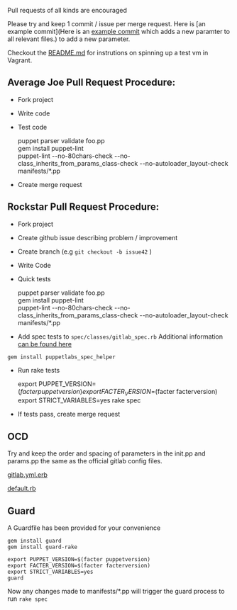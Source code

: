 Pull requests of all kinds are encouraged

Please try and keep 1 commit / issue per merge request. Here is [an example commit](Here is an [example commit](https://github.com/spuder/puppet-gitlab/commit/c4fafbfe4058bf5d346a744dfbd1a9eed9791e88) which adds a new paramter to all relevant files.) to add a new parameter. 

Checkout the [README.md](https://github.com/spuder/puppet-gitlab/blob/master/README.md) for instrutions on spinning up a test vm in Vagrant. 

## Average Joe Pull Request Procedure:

- Fork project
- Write code
- Test code

    puppet parser validate foo.pp  
    gem install puppet-lint  
    puppet-lint --no-80chars-check --no-class_inherits_from_params_class-check --no-autoloader_layout-check manifests/*.pp 

- Create merge request


## Rockstar Pull Request Procedure:


- Fork project
- Create github issue describing problem / improvement
- Create branch (e.g `git checkout -b issue42` )  
- Write Code
- Quick tests


    puppet parser validate foo.pp  
    gem install puppet-lint  
    puppet-lint --no-80chars-check --no-class_inherits_from_params_class-check --no-autoloader_layout-check manifests/*.pp 


- Add spec tests to `spec/classes/gitlab_spec.rb` 
Additional information [can be found here](http://puppetlabs.com/blog/the-next-generation-of-puppet-module-testing)

```gem install puppetlabs_spec_helper```
    
- Run rake tests

    export PUPPET_VERSION=$(facter puppetversion)  
    export FACTER_VERSION=$(facter facterversion)
    export STRICT_VARIABLES=yes
    rake spec

- If tests pass, create merge request


## OCD

Try and keep the order and spacing of parameters in the init.pp and params.pp the same as the official gitlab config files. 

[gitlab.yml.erb](https://gitlab.com/gitlab-org/omnibus-gitlab/blob/master/files/gitlab-cookbooks/gitlab/templates/default/gitlab.yml.erb)  

[default.rb](https://gitlab.com/gitlab-org/omnibus-gitlab/blob/master/files/gitlab-cookbooks/gitlab/attributes/default.rb)

## Guard

A Guardfile has been provided for your convenience

    gem install guard
    gem install guard-rake

    export PUPPET_VERSION=$(facter puppetversion)  
    export FACTER_VERSION=$(facter facterversion)
    export STRICT_VARIABLES=yes
    guard

Now any changes made to manifests/*.pp will trigger the guard process to run `rake spec`
 